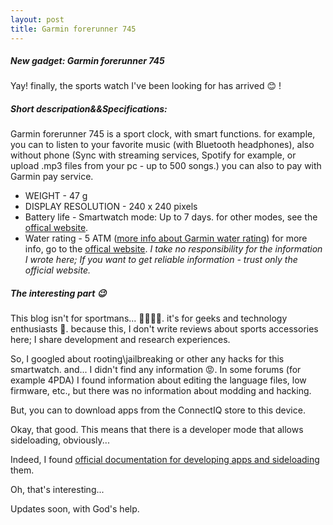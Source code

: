 ```yaml
---
layout: post
title: Garmin forerunner 745
---
```


##### New gadget: Garmin forerunner 745
Yay! finally, the sports watch I've been looking for has arrived 😊 !




##### Short descripation&&Specifications:
Garmin forerunner 745 is a sport clock, with smart functions. for example, you can to listen to your favorite music (with Bluetooth headphones), also without phone (Sync with streaming services, Spotify for example, or upload .mp3 files from your pc - up to 500 songs.) you can also to pay with Garmin pay service.
* WEIGHT - 47 g
* DISPLAY RESOLUTION - 240 x 240 pixels
* Battery life - Smartwatch mode: Up to 7 days. for other modes, see the [offical website](https://support.garmin.com/en-US/?faq=RMO7ny2RRm5w1Zth3P4ttA).
* Water rating - 5 ATM ([more info about Garmin water rating](https://www.garmin.com/en-US/legal/waterrating-definitions/))
for more info, go to the [offical website](https://www.garmin.com/en-US/p/713363).
*I take no responsibility for the information I wrote here; If you want to get reliable information - trust only the official website.*

##### The interesting part 😉
This blog isn't for sportmans... 🏃‍♂️🤦‍♂️. it's for geeks and technology enthusiasts 💪.
because this, I don't write reviews about sports accessories here; I share development and research experiences.

So, I googled about rooting\jailbreaking or other any hacks for this smartwatch. and... I didn't find any information 😡.
In some forums (for example 4PDA) I found information about editing the language files, low firmware, etc., but there was no information about modding and hacking.

But, you can to download apps from the ConnectIQ store to this device.

Okay, that good. This means that there is a developer mode that allows sideloading, obviously...

Indeed, I found [official documentation for developing apps and sideloading](https://developer.garmin.com/connect-iq/connect-iq-basics/your-first-app/) them.

Oh, that's interesting...

Updates soon, with God's help.
